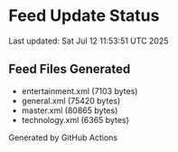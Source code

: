 # Feed Update Status
Last updated: Sat Jul 12 11:53:51 UTC 2025

## Feed Files Generated
- entertainment.xml (7103 bytes)
- general.xml (75420 bytes)
- master.xml (80865 bytes)
- technology.xml (6365 bytes)

Generated by GitHub Actions

